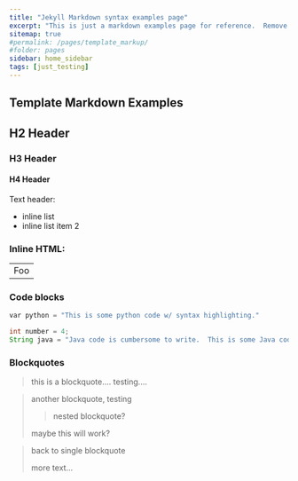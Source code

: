 ```yaml
---
title: "Jekyll Markdown syntax examples page"
excerpt: "This is just a markdown examples page for reference.  Remove from downstream projects."
sitemap: true
#permalink: /pages/template_markup/
#folder: pages
sidebar: home_sidebar
tags: [just_testing]
---
```

## Template Markdown Examples ##

## H2 Header ##

### H3 Header ###

#### H4 Header ####

Text header:

- inline list
- inline list item 2


### Inline HTML: ###
<table>
    <tr>
        <td>Foo</td>
    </tr>
</table>

### Code blocks ###
```python
var python = "This is some python code w/ syntax highlighting."
```

```java
int number = 4;
String java = "Java code is cumbersome to write.  This is some Java code w/syntax highlighting.";
```

### Blockquotes ###
> this is a blockquote.... testing....

> another blockquote, testing
>
>> nested blockquote?
>
> maybe this will work?

> back to single blockquote
>
> more text...
